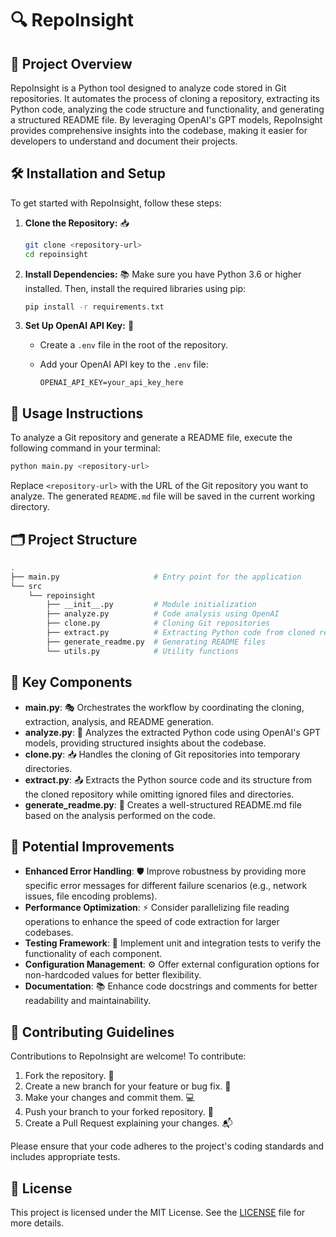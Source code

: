 # 🔍 RepoInsight

## 🌟 Project Overview

RepoInsight is a Python tool designed to analyze code stored in Git repositories. It automates the process of cloning a repository, extracting its Python code, analyzing the code structure and functionality, and generating a structured README file. By leveraging OpenAI's GPT models, RepoInsight provides comprehensive insights into the codebase, making it easier for developers to understand and document their projects.

## 🛠️ Installation and Setup

To get started with RepoInsight, follow these steps:

1. **Clone the Repository:** 📥

   ```bash
   git clone <repository-url>
   cd repoinsight
   ```

2. **Install Dependencies:** 📚
   Make sure you have Python 3.6 or higher installed. Then, install the required libraries using pip:

   ```bash
   pip install -r requirements.txt
   ```

3. **Set Up OpenAI API Key:** 🔑
   - Create a `.env` file in the root of the repository.
   - Add your OpenAI API key to the `.env` file:

     ```plaintext
     OPENAI_API_KEY=your_api_key_here
     ```

## 🚀 Usage Instructions

To analyze a Git repository and generate a README file, execute the following command in your terminal:

```bash
python main.py <repository-url>
```

Replace `<repository-url>` with the URL of the Git repository you want to analyze. The generated `README.md` file will be saved in the current working directory.

## 🗂️ Project Structure

```bash
.
├── main.py                     # Entry point for the application
└── src
    └── repoinsight
        ├── __init__.py         # Module initialization
        ├── analyze.py          # Code analysis using OpenAI
        ├── clone.py            # Cloning Git repositories
        ├── extract.py          # Extracting Python code from cloned repositories
        ├── generate_readme.py  # Generating README files
        └── utils.py            # Utility functions
```

## 🧩 Key Components

- **main.py**: 🎭 Orchestrates the workflow by coordinating the cloning, extraction, analysis, and README generation.
- **analyze.py**: 🧠 Analyzes the extracted Python code using OpenAI's GPT models, providing structured insights about the codebase.
- **clone.py**: 📥 Handles the cloning of Git repositories into temporary directories.
- **extract.py**: 📤 Extracts the Python source code and its structure from the cloned repository while omitting ignored files and directories.
- **generate_readme.py**: 📝 Creates a well-structured README.md file based on the analysis performed on the code.

## 🚀 Potential Improvements

- **Enhanced Error Handling**: 🛡️ Improve robustness by providing more specific error messages for different failure scenarios (e.g., network issues, file encoding problems).
- **Performance Optimization**: ⚡ Consider parallelizing file reading operations to enhance the speed of code extraction for larger codebases.
- **Testing Framework**: 🧪 Implement unit and integration tests to verify the functionality of each component.
- **Configuration Management**: ⚙️ Offer external configuration options for non-hardcoded values for better flexibility.
- **Documentation**: 📚 Enhance code docstrings and comments for better readability and maintainability.

## 🤝 Contributing Guidelines

Contributions to RepoInsight are welcome! To contribute:

1. Fork the repository. 🍴
2. Create a new branch for your feature or bug fix. 🌿
3. Make your changes and commit them. 💻
4. Push your branch to your forked repository. 🚀
5. Create a Pull Request explaining your changes. 📬

Please ensure that your code adheres to the project's coding standards and includes appropriate tests.

## 📄 License

This project is licensed under the MIT License. See the [LICENSE](LICENSE) file for more details.
